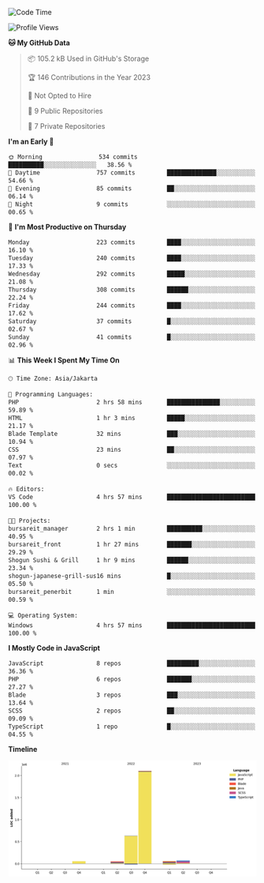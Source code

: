<!--START_SECTION:waka-->
![Code Time](http://img.shields.io/badge/Code%20Time-102%20hrs%2057%20mins-blue)

![Profile Views](http://img.shields.io/badge/Profile%20Views-0-blue)

**🐱 My GitHub Data** 

> 📦 105.2 kB Used in GitHub's Storage 
 > 
> 🏆 146 Contributions in the Year 2023
 > 
> 🚫 Not Opted to Hire
 > 
> 📜 9 Public Repositories 
 > 
> 🔑 7 Private Repositories 
 > 
**I'm an Early 🐤** 

```text
🌞 Morning                534 commits         ██████████░░░░░░░░░░░░░░░   38.56 % 
🌆 Daytime                757 commits         ██████████████░░░░░░░░░░░   54.66 % 
🌃 Evening                85 commits          ██░░░░░░░░░░░░░░░░░░░░░░░   06.14 % 
🌙 Night                  9 commits           ░░░░░░░░░░░░░░░░░░░░░░░░░   00.65 % 
```
📅 **I'm Most Productive on Thursday** 

```text
Monday                   223 commits         ████░░░░░░░░░░░░░░░░░░░░░   16.10 % 
Tuesday                  240 commits         ████░░░░░░░░░░░░░░░░░░░░░   17.33 % 
Wednesday                292 commits         █████░░░░░░░░░░░░░░░░░░░░   21.08 % 
Thursday                 308 commits         ██████░░░░░░░░░░░░░░░░░░░   22.24 % 
Friday                   244 commits         ████░░░░░░░░░░░░░░░░░░░░░   17.62 % 
Saturday                 37 commits          █░░░░░░░░░░░░░░░░░░░░░░░░   02.67 % 
Sunday                   41 commits          █░░░░░░░░░░░░░░░░░░░░░░░░   02.96 % 
```


📊 **This Week I Spent My Time On** 

```text
🕑︎ Time Zone: Asia/Jakarta

💬 Programming Languages: 
PHP                      2 hrs 58 mins       ███████████████░░░░░░░░░░   59.89 % 
HTML                     1 hr 3 mins         █████░░░░░░░░░░░░░░░░░░░░   21.17 % 
Blade Template           32 mins             ███░░░░░░░░░░░░░░░░░░░░░░   10.94 % 
CSS                      23 mins             ██░░░░░░░░░░░░░░░░░░░░░░░   07.97 % 
Text                     0 secs              ░░░░░░░░░░░░░░░░░░░░░░░░░   00.02 % 

🔥 Editors: 
VS Code                  4 hrs 57 mins       █████████████████████████   100.00 % 

🐱‍💻 Projects: 
bursareit_manager        2 hrs 1 min         ██████████░░░░░░░░░░░░░░░   40.95 % 
bursareit_front          1 hr 27 mins        ███████░░░░░░░░░░░░░░░░░░   29.29 % 
Shogun Sushi & Grill     1 hr 9 mins         ██████░░░░░░░░░░░░░░░░░░░   23.34 % 
shogun-japanese-grill-sus16 mins             █░░░░░░░░░░░░░░░░░░░░░░░░   05.50 % 
bursareit_penerbit       1 min               ░░░░░░░░░░░░░░░░░░░░░░░░░   00.59 % 

💻 Operating System: 
Windows                  4 hrs 57 mins       █████████████████████████   100.00 % 
```

**I Mostly Code in JavaScript** 

```text
JavaScript               8 repos             █████████░░░░░░░░░░░░░░░░   36.36 % 
PHP                      6 repos             ███████░░░░░░░░░░░░░░░░░░   27.27 % 
Blade                    3 repos             ███░░░░░░░░░░░░░░░░░░░░░░   13.64 % 
SCSS                     2 repos             ██░░░░░░░░░░░░░░░░░░░░░░░   09.09 % 
TypeScript               1 repo              █░░░░░░░░░░░░░░░░░░░░░░░░   04.55 % 
```



**Timeline**

![Lines of Code chart](https://raw.githubusercontent.com/brstreet2/brstreet2/main/assets/bar_graph.png)


<!--END_SECTION:waka-->
